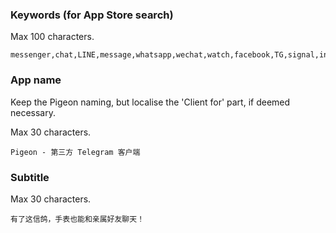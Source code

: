 ### Keywords (for App Store search)
Max 100 characters.
```
messenger,chat,LINE,message,whatsapp,wechat,watch,facebook,TG,signal,instagram,zoom,viber,ig,tele
```

### App name
Keep the Pigeon naming, but localise the 'Client for' part, if deemed necessary.

Max 30 characters.
```
Pigeon - 第三方 Telegram 客户端
```

### Subtitle
Max 30 characters.
```
有了这信鸽，手表也能和亲属好友聊天！
```
